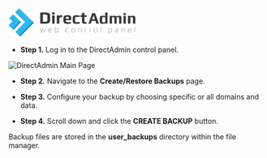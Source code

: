 <img src="/kb-images/directadmin/directadmin-logo.png" alt="DirectAdmin Logo" width="250"/>

* **Step 1.** Log in to the DirectAdmin control panel.

<img src="/kb-images/directadmin/directadmin-main-page.png" alt="DirectAdmin Main Page" width="full"/>

* **Step 2.** Navigate to the **Create/Restore Backups** page.

* **Step 3.** Configure your backup by choosing specific or all domains and data.

* **Step 4.** Scroll down and click the **CREATE BACKUP** button.

Backup files are stored in the **user_backups** directory within the file manager.
